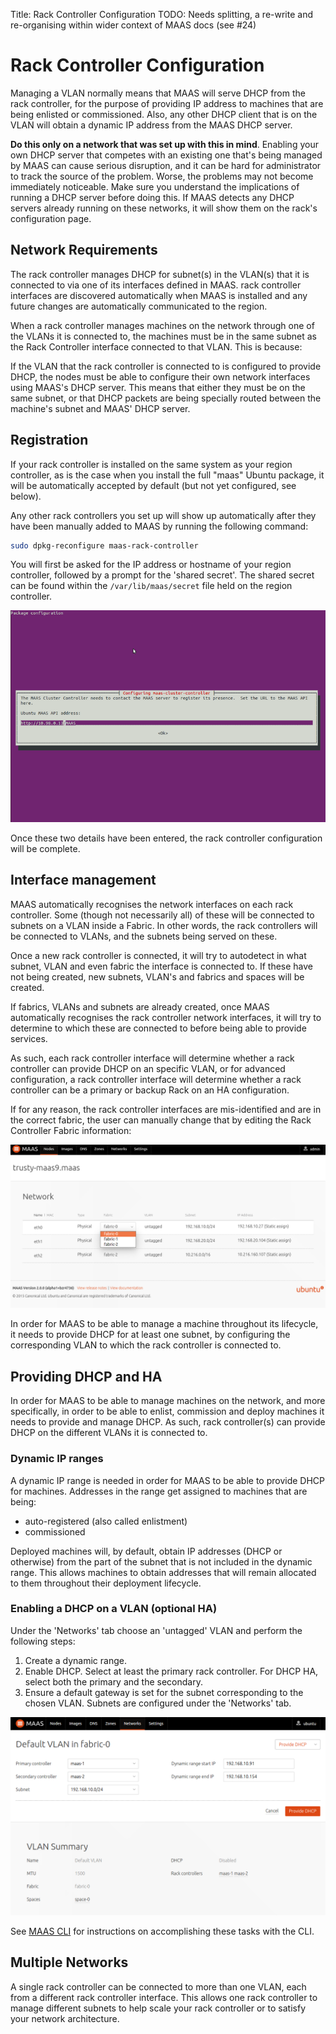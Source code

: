 Title: Rack Controller Configuration
TODO:  Needs splitting, a re-write and re-organising within wider context of MAAS docs (see #24)


# Rack Controller Configuration

Managing a VLAN normally means that MAAS will serve DHCP from the rack
controller, for the purpose of providing IP address to machines that are being
enlisted or commissioned. Also, any other DHCP client that is on the VLAN will
obtain a dynamic IP address from the MAAS DHCP server.

**Do this only on a network that was set up with this in mind**. Enabling your
own DHCP server that competes with an existing one that's being managed by
MAAS can cause serious disruption, and it can be hard for administrator to
track the source of the problem. Worse, the problems may not become
immediately noticeable. Make sure you understand the implications of running a
DHCP server before doing this. If MAAS detects any DHCP servers already
running on these networks, it will show them on the rack's configuration page.


## Network Requirements

The rack controller manages DHCP for subnet(s) in the VLAN(s) that it is
connected to via one of its interfaces defined in MAAS. rack controller
interfaces are discovered automatically when MAAS is installed and any
future changes are automatically communicated to the region.

When a rack controller manages machines on the network through one of the
VLANs it is connected to, the machines must be in the same subnet as the Rack
Controller interface connected to that VLAN. This is because:

If the VLAN that the rack controller is connected to is configured to
provide DHCP, the nodes must be able to configure their own network
interfaces using MAAS's DHCP server. This means that either they must be
on the same subnet, or that DHCP packets are being specially routed
between the machine's subnet and MAAS' DHCP server.


## Registration

If your rack controller is installed on the same system as your region
controller, as is the case when you install the full "maas" Ubuntu package, it
will be automatically accepted by default (but not yet configured, see below).

Any other rack controllers you set up will show up automatically after they
have been manually added to MAAS by running the following command:

```bash
sudo dpkg-reconfigure maas-rack-controller
```

You will first be asked for the IP address or hostname of your region
controller, followed by a prompt for the 'shared secret'. The shared secret can
be found within the `/var/lib/maas/secret` file held on the region controller.

![reconfigure rack](./media/install_cluster-config.png)

Once these two details have been entered, the rack controller configuration
will be complete.


## Interface management

MAAS automatically recognises the network interfaces on each rack controller.
Some (though not necessarily all) of these will be connected to subnets on a
VLAN inside a Fabric. In other words, the rack controllers will be connected
to VLANs, and the subnets being served on these.

Once a new rack controller is connected, it will try to autodetect in what
subnet, VLAN and even fabric the interface is connected to. If these have not
being created, new subnets, VLAN's and fabrics and spaces will be created.

If fabrics, VLANs and subnets are already created, once MAAS automatically
recognises the rack controller network interfaces, it will try to determine to
which these are connected to before being able to provide services.

As such, each rack controller interface will determine whether a rack
controller can provide DHCP on an specific VLAN, or for advanced configuration,
a rack controller interface will determine whether a rack controller can be a
primary or backup Rack on an HA configuration.

If for any reason, the rack controller interfaces are mis-identified and are
in the correct fabric, the user can manually change that by editing the Rack
Controller Fabric information:

![image](./media/rack-interface-edit.png)

In order for MAAS to be able to manage a machine throughout its lifecycle, it
needs to provide DHCP for at least one subnet, by configuring the corresponding
VLAN to which the rack controller is connected to.


## Providing DHCP and HA

In order for MAAS to be able to manage machines on the network, and more
specifically, in order to be able to enlist, commission and deploy machines it
needs to provide and manage DHCP. As such, rack controller(s) can provide DHCP
on the different VLANs it is connected to.

### Dynamic IP ranges

A dynamic IP range is needed in order for MAAS to be able to provide
DHCP for machines. Addresses in the range get assigned to machines that are
being:

- auto-registered (also called enlistment)
- commissioned

Deployed machines will, by default, obtain IP addresses (DHCP or otherwise)
from the part of the subnet that is not included in the dynamic range. This
allows machines to obtain addresses that will remain allocated to them throughout
their deployment lifecycle.

### Enabling a DHCP on a VLAN (optional HA)

Under the 'Networks' tab choose an 'untagged' VLAN and perform the following steps:

1. Create a dynamic range.
1. Enable DHCP. Select at least the primary rack controller. For DHCP HA, select
both the primary and the secondary.
1. Ensure a default gateway is set for the subnet corresponding to the chosen
VLAN. Subnets are configured under the 'Networks' tab.

![image](./media/vlan_provide_dhcp.png)

See [MAAS CLI](./manage-cli-common.html) for instructions on accomplishing
these tasks with the CLI.


## Multiple Networks

A single rack controller can be connected to more than one VLAN, each from a
different rack controller interface. This allows one rack controller to manage
different subnets to help scale your rack controller or to satisfy your
network architecture.
